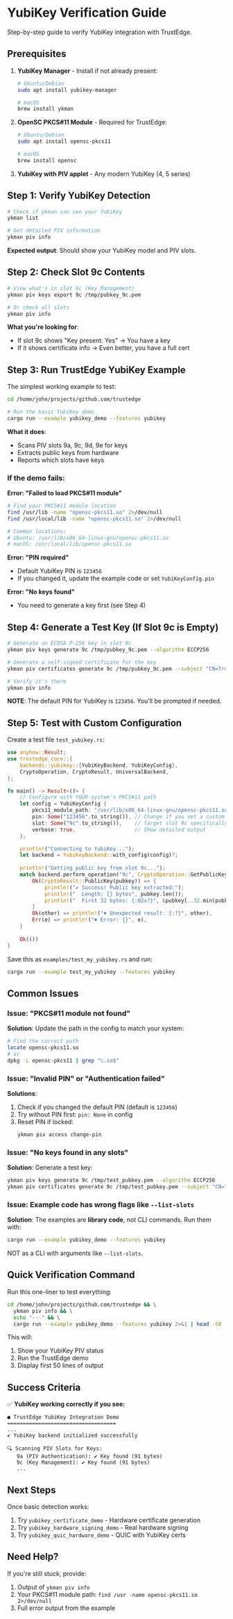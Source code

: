 <!--
Copyright (c) 2025 TRUSTEDGE LABS LLC
MPL-2.0: https://mozilla.org/MPL/2.0/
Project: trustedge — Privacy and trust at the edge.
GitHub: https://github.com/TrustEdge-Labs/trustedge
-->

# YubiKey Verification Guide

Step-by-step guide to verify YubiKey integration with TrustEdge.

## Prerequisites

1. **YubiKey Manager** - Install if not already present:
   ```bash
   # Ubuntu/Debian
   sudo apt install yubikey-manager
   
   # macOS
   brew install ykman
   ```

2. **OpenSC PKCS#11 Module** - Required for TrustEdge:
   ```bash
   # Ubuntu/Debian
   sudo apt install opensc-pkcs11
   
   # macOS
   brew install opensc
   ```

3. **YubiKey with PIV applet** - Any modern YubiKey (4, 5 series)

## Step 1: Verify YubiKey Detection

```bash
# Check if ykman can see your YubiKey
ykman list

# Get detailed PIV information
ykman piv info
```

**Expected output**: Should show your YubiKey model and PIV slots.

## Step 2: Check Slot 9c Contents

```bash
# View what's in slot 9c (Key Management)
ykman piv keys export 9c /tmp/pubkey_9c.pem

# Or check all slots
ykman piv info
```

**What you're looking for**: 
- If slot 9c shows "Key present: Yes" → You have a key
- If it shows certificate info → Even better, you have a full cert

## Step 3: Run TrustEdge YubiKey Example

The simplest working example to test:

```bash
cd /home/john/projects/github.com/trustedge

# Run the basic YubiKey demo
cargo run --example yubikey_demo --features yubikey
```

**What it does**:
- Scans PIV slots 9a, 9c, 9d, 9e for keys
- Extracts public keys from hardware
- Reports which slots have keys

### If the demo fails:

**Error: "Failed to load PKCS#11 module"**
```bash
# Find your PKCS#11 module location
find /usr/lib -name "opensc-pkcs11.so" 2>/dev/null
find /usr/local/lib -name "opensc-pkcs11.so" 2>/dev/null

# Common locations:
# Ubuntu: /usr/lib/x86_64-linux-gnu/opensc-pkcs11.so
# macOS: /usr/local/lib/opensc-pkcs11.so
```

**Error: "PIN required"**
- Default YubiKey PIN is `123456`
- If you changed it, update the example code or set `YubiKeyConfig.pin`

**Error: "No keys found"**
- You need to generate a key first (see Step 4)

## Step 4: Generate a Test Key (If Slot 9c is Empty)

```bash
# Generate an ECDSA P-256 key in slot 9c
ykman piv keys generate 9c /tmp/pubkey_9c.pem --algorithm ECCP256

# Generate a self-signed certificate for the key
ykman piv certificates generate 9c /tmp/pubkey_9c.pem --subject "CN=TrustEdge Test"

# Verify it's there
ykman piv info
```

**NOTE**: The default PIN for YubiKey is `123456`. You'll be prompted if needed.

## Step 5: Test with Custom Configuration

Create a test file `test_yubikey.rs`:

```rust
use anyhow::Result;
use trustedge_core::{
    backends::yubikey::{YubiKeyBackend, YubiKeyConfig},
    CryptoOperation, CryptoResult, UniversalBackend,
};

fn main() -> Result<()> {
    // Configure with YOUR system's PKCS#11 path
    let config = YubiKeyConfig {
        pkcs11_module_path: "/usr/lib/x86_64-linux-gnu/opensc-pkcs11.so".to_string(),
        pin: Some("123456".to_string()), // Change if you set a custom PIN
        slot: Some("9c".to_string()),    // Target slot 9c specifically
        verbose: true,                   // Show detailed output
    };

    println!("Connecting to YubiKey...");
    let backend = YubiKeyBackend::with_config(config)?;
    
    println!("Getting public key from slot 9c...");
    match backend.perform_operation("9c", CryptoOperation::GetPublicKey) {
        Ok(CryptoResult::PublicKey(pubkey)) => {
            println!("✔ Success! Public key extracted:");
            println!("  Length: {} bytes", pubkey.len());
            println!("  First 32 bytes: {:02x?}", &pubkey[..32.min(pubkey.len())]);
        }
        Ok(other) => println!("✖ Unexpected result: {:?}", other),
        Err(e) => println!("✖ Error: {}", e),
    }
    
    Ok(())
}
```

Save this as `examples/test_my_yubikey.rs` and run:
```bash
cargo run --example test_my_yubikey --features yubikey
```

## Common Issues

### Issue: "PKCS#11 module not found"

**Solution**: Update the path in the config to match your system:
```bash
# Find the correct path
locate opensc-pkcs11.so
# or
dpkg -L opensc-pkcs11 | grep "\.so$"
```

### Issue: "Invalid PIN" or "Authentication failed"

**Solutions**:
1. Check if you changed the default PIN (default is `123456`)
2. Try without PIN first: `pin: None` in config
3. Reset PIN if locked:
   ```bash
   ykman piv access change-pin
   ```

### Issue: "No keys found in any slots"

**Solution**: Generate a test key:
```bash
ykman piv keys generate 9c /tmp/test_pubkey.pem --algorithm ECCP256
ykman piv certificates generate 9c /tmp/test_pubkey.pem --subject "CN=Test"
```

### Issue: Example code has wrong flags like `--list-slots`

**Solution**: The examples are **library code**, not CLI commands. Run them with:
```bash
cargo run --example yubikey_demo --features yubikey
```

NOT as a CLI with arguments like `--list-slots`.

## Quick Verification Command

Run this one-liner to test everything:

```bash
cd /home/john/projects/github.com/trustedge && \
  ykman piv info && \
  echo "---" && \
  cargo run --example yubikey_demo --features yubikey 2>&1 | head -50
```

This will:
1. Show your YubiKey PIV status
2. Run the TrustEdge demo
3. Display first 50 lines of output

## Success Criteria

✅ **YubiKey working correctly if you see:**
```
● TrustEdge YubiKey Integration Demo
===================================
...
✔ YubiKey backend initialized successfully

🔍 Scanning PIV Slots for Keys:
   9a (PIV Authentication): ✔ Key found (91 bytes)
   9c (Key Management): ✔ Key found (91 bytes)
   ...
```

## Next Steps

Once basic detection works:
1. Try `yubikey_certificate_demo` - Hardware certificate generation
2. Try `yubikey_hardware_signing_demo` - Real hardware signing
3. Try `yubikey_quic_hardware_demo` - QUIC with YubiKey certs

## Need Help?

If you're still stuck, provide:
1. Output of `ykman piv info`
2. Your PKCS#11 module path: `find /usr -name opensc-pkcs11.so 2>/dev/null`
3. Full error output from the example
